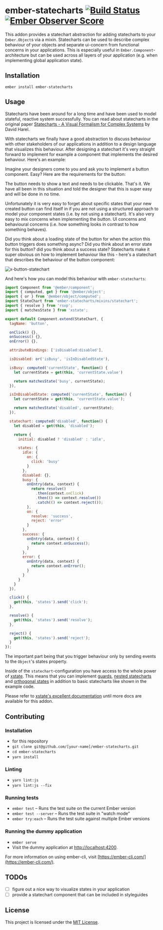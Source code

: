 ember-statecharts [![Build Status](https://travis-ci.org/LevelbossMike/ember-statecharts.svg?branch=master)](https://travis-ci.org/LevelbossMike/ember-statecharts) [![Ember Observer Score](https://emberobserver.com/badges/ember-statecharts.svg)](https://emberobserver.com/addons/ember-statecharts)
==============================================================================

This addon provides a statechart abstraction for adding statecharts to your
`Ember.Object`s via a mixin. Statecharts can be used to describe complex
behaviour of your objects and separate ui-concern from functional concerns in
your applications. This is especially useful in `Ember.Component`-architecture
but can be used across all layers of your application (e.g. when implementing
global application state).

Installation
------------------------------------------------------------------------------

```
ember install ember-statecharts
```


Usage
------------------------------------------------------------------------------

Statecharts have been around for a long time and have been used to model
stateful, reactive system successfully. You can read about statecharts in the
original paper [Statecharts - A Visual Formalism for Complex
Systems](http://www.inf.ed.ac.uk/teaching/courses/seoc/2005_2006/resources/statecharts.pdf)
by David Harel.

With statecharts we finally have a good abstraction to discuss behaviour with
other stakeholders of our applications in addition to a design language that
visualizes this behaviour. After designing a statechart it's very straight
forward to implement for example a component that implements the desired
behaviour. Here's an example:

Imagine your designers come to you and ask you to implement a button component.
Easy? Here are the requirements for the button:

The button needs to show a text and needs to be clickable. That's it. We have
all been in this situation and told the designer that this is super easy and
will be done in no time.

Unfortunately it is very easy to forget about specific states that your
new created button can find itself in if you are not using a structured
approach to model your component states (i.e. by not using a statechart). It's
also very easy to mix concerns when implementing the button. UI concerns and
behavioural concerns (i.e. how something looks in contrast to how something
behaves).

Did you think about a loading state of the button for when the action this
button triggers does something async? Did you think about an error state for
this button? did you think about a success state? Statecharts make it super
obvious on how to implement behaviour like this - here's a statechart that
describes the behaviour of the button component:

![x-button-statechart](https://user-images.githubusercontent.com/242299/40376466-b388246e-5dee-11e8-8eb8-165956c3affb.png)

And here's how you can model this behaviour with `ember-statecharts`:

```js
import Component from '@ember/component';
import { computed, get } from '@ember/object';
import { or } from '@ember/object/computed';
import StateChart from 'ember-statecharts/mixins/statechart';
import { resolve } from 'rsvp';
import { matchesState } from 'xstate';

export default Component.extend(StateChart, {
  tagName: 'button',

  onClick() {},
  onSuccess() {},
  onError() {},

  attributeBindings: ['isDisabled:disabled'],

  isDisabled: or('isBusy', 'isInDisabledState'),

  isBusy: computed('currentState', function() {
    let currentState = get(this, 'currentState.value')

    return matchesState('busy', currentState);
  }),

  isInDisabledState: computed('currentState', function() {
    let currentState = get(this, 'currentState.value');

    return matchesState('disabled', currentState);
  }),

  statechart: computed('disabled', function() {
    let disabled = get(this, 'disabled');

    return {
      initial: disabled ? 'disabled' : 'idle',

      states: {
        idle: {
          on: {
            click: 'busy'
          }
        },
        disabled: {},
        busy: {
          onEntry(data, context) {
            return resolve()
              .then(context.onClick)
              .then(() => context.resolve())
              .catch(() => context.reject());
          },
          on: {
            resolve: 'success',
            reject: 'error'
          }
        },
        success: {
          onEntry(data, context) {
            return context.onSuccess();
          }
        },
        error: {
          onEntry(data, context) {
            return context.onError();
          }
        }
      }
    }
  }),

  click() {
    get(this, 'states').send('click');
  },

  resolve() {
    get(this, 'states').send('resolve');
  },

  reject() {
    get(this, 'states').send('reject');
  }
});
```

The important part being that you trigger behaviour only by sending events to
the `Object`'s states property.

Inside of the `statechart`-configuration you have access to the whole power of
[xstate](https://github.com/davidkpiano/xstate). This means that you can
implement [guards](http://davidkpiano.github.io/xstate/docs/#/guides/guards),
[nested statecharts](http://davidkpiano.github.io/xstate/docs/#/guides/hierarchical) and [orthogonal
states](http://davidkpiano.github.io/xstate/docs/#/guides/parallel) in addition
to basic statecharts like shown in the example code.

Please refer to [xstate's excellent documentation](http://davidkpiano.github.io/xstate/docs/#/) until more docs are available for this addon.

Contributing
------------------------------------------------------------------------------

### Installation

* for this repository
* `git clone git@github.com/[your-name]/ember-statecharts.git`
* `cd ember-statecharts`
* `yarn install`

### Linting

* `yarn lint:js`
* `yarn lint:js --fix`

### Running tests

* `ember test` – Runs the test suite on the current Ember version
* `ember test --server` – Runs the test suite in "watch mode"
* `ember try:each` – Runs the test suite against multiple Ember versions

### Running the dummy application

* `ember serve`
* Visit the dummy application at [http://localhost:4200](http://localhost:4200).

For more information on using ember-cli, visit [https://ember-cli.com/](https://ember-cli.com/).

TODOs
----------

- [ ] figure out a nice way to visualize states in your application
- [ ] provide a statechart component that can be included in styleguides

License
------------------------------------------------------------------------------

This project is licensed under the [MIT License](LICENSE.md).
